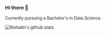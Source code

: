 ### Hi there 👋

Currently pursuing a Bachelor's in Data Science.

![Rishabh's github stats](https://github-readme-stats.vercel.app/api?username=7thripr&theme=radical&show_icons=true)
